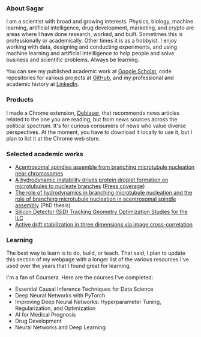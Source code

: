 ### About Sagar

I am a scientist with broad and growing interests. Physics, biology, machine learning, artificial intelligence, drug development, marketing, and crypto are areas where I have done research, worked, and built. Sometimes this is professionally or academically. Other times it is as a hobbyist. I enjoy working with data, designing and conducting experiments, and using machine learning and artificial intellligence to help people and solve business and scientific problems. Always be learning.

You can see my published academic work at [Google Scholar](https://scholar.google.com/citations?user=1GEQv5gAAAAJ&hl=en), code repositories for various projects at [GitHub](https://github.com/sagarsetru), and my professional and academic history at [LinkedIn](https://www.linkedin.com/in/sagar-setru/).

### Products

I made a Chrome extension, [Debiaser](https://github.com/sagarsetru/debiaser_chrome_extension), that recommends news articles related to the one you are reading, but from news sources across the political spectrum. It's for curious consumers of news who value diverse perspectives. At the moment, you have to download it locally to use it, but I plan to list it at the Chrome web store.

### Selected academic works

- [Acentrosomal spindles assemble from branching microtubule nucleation near chromosomes](https://www.biorxiv.org/content/10.1101/2022.02.28.482415v1)
- [A hydrodynamic instability drives protein droplet formation on microtubules to nucleate branches](https://www.nature.com/articles/s41567-020-01141-8) ([Press coverage](https://www.princeton.edu/news/2021/01/29/dewdrops-spiderweb-reveal-physics-behind-cell-structures#:~:text=The%20physics%20at%20work%20in,a%20role%20in%20some%20cancers.))
- [The role of hydrodynamics in branching microtubule nucleation and the role of branching microtubule nucleation in acentrosomal spindle assembly](https://dataspace.princeton.edu/handle/88435/dsp01j6731683k) (PhD thesis)
- [Silicon Detector (SiD) Tracking Geometry Optimization Studies for the ILC](https://github.com/sagarsetru/detectorOptimizationStudy/blob/master/detOptimization4.pdf)
- [Active drift stabilization in three dimensions via image cross-correlation](https://aip.scitation.org/doi/abs/10.1063/1.4824197)

### Learning 

The best way to learn is to do, build, or teach. That said, I plan to update this section of my webpage with a longer list of the various resources I've used over the years that I found great for learning.

I'm a fan of Coursera. Here are the courses I've completed:

- Essential Causal Inference Techniques for Data Science  
- Deep Neural Networks with PyTorch  
- Improving Deep Neural Networks: Hyperparameter Tuning, Regularization, and Optimization  
- AI for Medical Prognosis  
- Drug Development  
- Neural Networks and Deep Learning  
